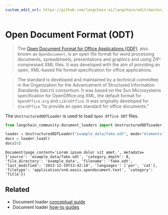 ```yaml
---
custom_edit_url: https://github.com/langchain-ai/langchain/edit/master/docs/docs/integrations/document_loaders/odt.ipynb
---
```

# Open Document Format (ODT)

>The [Open Document Format for Office Applications (ODF)](https://en.wikipedia.org/wiki/OpenDocument), also known as `OpenDocument`, is an open file format for word processing documents, spreadsheets, presentations and graphics and using ZIP-compressed XML files. It was developed with the aim of providing an open, XML-based file format specification for office applications.

>The standard is developed and maintained by a technical committee in the Organization for the Advancement of Structured Information Standards (`OASIS`) consortium. It was based on the Sun Microsystems specification for OpenOffice.org XML, the default format for `OpenOffice.org` and `LibreOffice`. It was originally developed for `StarOffice` "to provide an open standard for office documents."

The `UnstructuredODTLoader` is used to load `Open Office ODT` files.


```python
from langchain_community.document_loaders import UnstructuredODTLoader

loader = UnstructuredODTLoader("example_data/fake.odt", mode="elements")
docs = loader.load()
docs[0]
```



```output
Document(page_content='Lorem ipsum dolor sit amet.', metadata={'source': 'example_data/fake.odt', 'category_depth': 0, 'file_directory': 'example_data', 'filename': 'fake.odt', 'last_modified': '2023-12-19T13:42:18', 'languages': ['por', 'cat'], 'filetype': 'application/vnd.oasis.opendocument.text', 'category': 'Title'})
```



## Related

- Document loader [conceptual guide](/docs/concepts/#document-loaders)
- Document loader [how-to guides](/docs/how_to/#document-loaders)
